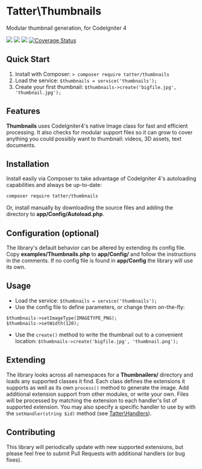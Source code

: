 # Tatter\Thumbnails
Modular thumbnail generation, for CodeIgniter 4

[![](https://github.com/tattersoftware/codeigniter4-thumbnails/workflows/PHPUnit/badge.svg)](https://github.com/tattersoftware/codeigniter4-thumbnails/actions/workflows/test.yml)
[![](https://github.com/tattersoftware/codeigniter4-thumbnails/workflows/PHPStan/badge.svg)](https://github.com/tattersoftware/codeigniter4-thumbnails/actions/workflows/analyze.yml)
[![](https://github.com/tattersoftware/codeigniter4-thumbnails/workflows/Deptrac/badge.svg)](https://github.com/tattersoftware/codeigniter4-thumbnails/actions/workflows/inspect.yml)
[![Coverage Status](https://coveralls.io/repos/github/tattersoftware/codeigniter4-thumbnails/badge.svg?branch=develop)](https://coveralls.io/github/tattersoftware/codeigniter4-thumbnails?branch=develop)

## Quick Start

1. Install with Composer: `> composer require tatter/thumbnails`
2. Load the service: `$thumbnails = service('thumbnails');`
3. Create your first thumbnail: `$thumbnails->create('bigfile.jpg', 'thumbnail.jpg');`

## Features

**Thumbnails** uses CodeIgniter4's native Image class for fast and efficient
processing. It also checks for modular support files so it can grow to cover anything you
could possibly want to thumbnail: videos, 3D assets, text documents.

## Installation

Install easily via Composer to take advantage of CodeIgniter 4's autoloading capabilities
and always be up-to-date:
```bash
composer require tatter/thumbnails
```

Or, install manually by downloading the source files and adding the directory to
**app/Config/Autoload.php**.

## Configuration (optional)

The library's default behavior can be altered by extending its config file. Copy
**examples/Thumbnails.php** to **app/Config/** and follow the instructions
in the comments. If no config file is found in **app/Config** the library will use its own.

## Usage

* Load the service: `$thumbnails = service('thumbnails');`
* Use the config file to define parameters, or change them on-the-fly:
```
$thumbnails->setImageType(IMAGETYPE_PNG);
$thumbnails->setWidth(120);
```
* Use the `create()` method to write the thumbnail out to a convenient location: `$thumbnails->create('bigfile.jpg', 'thumbnail.png');`

## Extending

The library looks across all namespaces for a **Thumbnailers/** directory and loads any
supported classes it find. Each class defines the extensions it supports as well as its own
`process()` method to generate the image. Add additional extension support from other modules,
or write your own. Files will be processed by matching the extension to each handler's list
of supported extension. You may also specify a specific handler to use by with the
`setHandler(string $id)` method (see [Tatter\Handlers](https://github.com/tattersoftware/codeigniter4-handlers)).

## Contributing

This library will periodically update with new supported extensions, but please feel free
to submit Pull Requests with additional handlers (or bug fixes).
